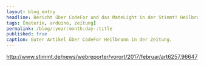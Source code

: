 ```yaml
---
layout: blog_entry
headline: Bericht über CodeFor und das MateLight in der Stimmt! Heilbronn
tags: [materix, arduino, zeitung]
permalink: /blog/:year:month:day-:title
published: true
caption: Guter Artikel über CodeFor Heilbronn in der Zeitung.
---
```


http://www.stimmt.de/news/webreporter/vorort/2017/februar/art6257,96647
